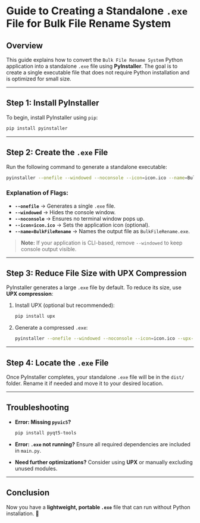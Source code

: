 # Guide to Creating a Standalone `.exe` File for Bulk File Rename System

## Overview
This guide explains how to convert the `Bulk File Rename System` Python application into a standalone `.exe` file using **PyInstaller**. The goal is to create a single executable file that does not require Python installation and is optimized for small size.

---

## Step 1: Install PyInstaller
To begin, install PyInstaller using `pip`:
```sh
pip install pyinstaller
```

---

## Step 2: Create the `.exe` File
Run the following command to generate a standalone executable:
```sh
pyinstaller --onefile --windowed --noconsole --icon=icon.ico --name=BulkFileRename main.py
```
### Explanation of Flags:
- **`--onefile`** → Generates a single `.exe` file.
- **`--windowed`** → Hides the console window.
- **`--noconsole`** → Ensures no terminal window pops up.
- **`--icon=icon.ico`** → Sets the application icon (optional).
- **`--name=BulkFileRename`** → Names the output file as `BulkFileRename.exe`.

> **Note:** If your application is CLI-based, remove `--windowed` to keep console output visible.

---

## Step 3: Reduce File Size with UPX Compression
PyInstaller generates a large `.exe` file by default. To reduce its size, use **UPX compression**:

1. Install UPX (optional but recommended):
   ```sh
   pip install upx
   ```
2. Generate a compressed `.exe`:
   ```sh
   pyinstaller --onefile --windowed --noconsole --icon=icon.ico --upx-dir=upx --name=BulkFileRename main.py
   ```

---

## Step 4: Locate the `.exe` File
Once PyInstaller completes, your standalone `.exe` file will be in the `dist/` folder. Rename it if needed and move it to your desired location.

---

## Troubleshooting
- **Error: Missing `pyuic5`?**
  ```sh
  pip install pyqt5-tools 
  ```

- **Error: `.exe` not running?** Ensure all required dependencies are included in `main.py`.
- **Need further optimizations?** Consider using **UPX** or manually excluding unused modules.

---

## Conclusion
Now you have a **lightweight, portable `.exe`** file that can run without Python installation. 🎉